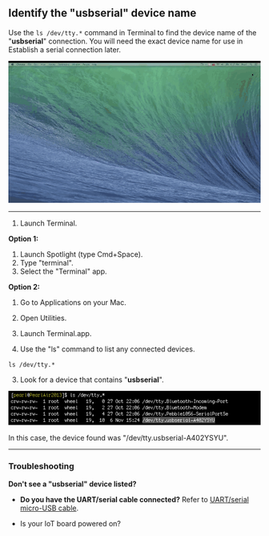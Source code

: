 ## Identify the "usbserial" device name 

Use the `ls /dev/tty.*` command in Terminal to find the device name of the "**usbserial**" connection. You will need the exact device name for use in Establish a serial connection later.

![Animated gif: using Terminal to find the USB device name](images/identify_usbserial-animated.gif)

---

1. Launch Terminal.

  **Option 1:**
  
  1. Launch Spotlight (type Cmd+Space).
  2. Type "terminal". 
  3. Select the "Terminal" app.
  
  **Option 2:**

  1. Go to Applications on your Mac. 
  2. Open Utilities. 
  3. Launch Terminal.app.

2. Use the "ls" command to list any connected devices.

  ```
  ls /dev/tty.*
  ```

3. Look for a device that contains "**usbserial**".

  ![the device found was "/dev/tty.usbserial-A402YSYU"](images/terminal-usbserial_device_highlighted.png)

  In this case, the device found was "/dev/tty.usbserial-A402YSYU".

---

### Troubleshooting 

**Don't see a "usbserial" device listed?**

* **Do you have the UART/serial cable connected?** Refer to [UART/serial micro-USB cable](../../assembly-arduino_expansion_board/details-serial_cable.md).

* Is your IoT board powered on?

